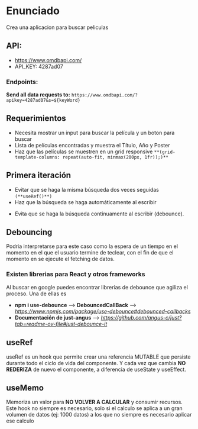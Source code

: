 # Enunciado

Crea una aplicacion para buscar peliculas

## API:

- https://www.omdbapi.com/
- API_KEY: 4287ad07

### Endpoints:

**Send all data requests to:**
`https://www.omdbapi.com/?apikey=4287ad07&s=${keyWord}`

## Requerimientos

* Necesita mostrar un input para buscar la película y un boton para buscar
* Lista de películas encontradas y muestra el Título, Año y Poster
* Haz que las películas se muestren en un grid responsive `**(grid-template-columns: repeat(auto-fit, minmax(200px, 1fr));)**`

## Primera iteración 

* Evitar que se haga la misma búsqueda dos veces seguidas `(**useRef()**)`
* Haz que la búsqueda se haga automáticamente al escribir 
- Evita que se haga la búsqueda continuamente al escribir (debounce).

## Debouncing

Podria interpretarse para este caso como la espera de un tiempo en el momento en el que el usuario termine de teclear, con el fin de que el momento en se ejecute el fetching de datos.

### Existen librerias para React y otros frameworks
Al buscar en google puedes encontrar librerias de debounce que agiliza el proceso. Una de ellas es 
- **npm i use-debounce** --> **DebouncedCallBack** --> *https://www.npmjs.com/package/use-debounce#debounced-callbacks*
- **Documentación de just-angus** --> *https://github.com/angus-c/just?tab=readme-ov-file#just-debounce-it*

## useRef

useRef es un hook que permite crear una referencia MUTABLE que persiste durante todo el ciclo de vida del componente. 
Y cada vez que cambia **NO REDERIZA** de nuevo el componente, a diferencia de useState y useEffect.

## useMemo

Memoriza un valor para **NO VOLVER A CALCULAR** y consumir recursos. 
Este hook no siempre es necesario, solo si el calculo se aplica a un gran volumen de datos (ej: 1000 datos) a los que no siempre es necesario aplicar ese calculo